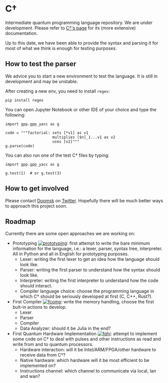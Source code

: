 # C†
Intermediate quantum programming language repository. 
We are under development. 
Please refer to [C†'s page](https://cdagger.com) for its (more extensive) documentation.

Up to this date, we have been able to provide the syntax and parsing it for most of what we think is enough for testing purposes.

## How to test the parser
We advice you to start a new environment to test the language.
It is still in development and may be unstable.

After creating a new env, you need to install `regex`:

```pip install regex```

You can open Jupyter Notebook or other IDE of your choice and type the following:

```
import gpp.gpp_yacc as g

code = """factorial: sets [*v1] as v1
                     multiplies [$n]_1...v1 as v2
                     uses [v2]"""
g.parse(code)
```
You can also run one of the test C† files by typing:

```
import gpp.gpp_yacc as g

g.test(1)  # or g.test(3)
```


## How to get involved
Please contact [Doomsk](https://github.com/Doomsk) on [Twitter](https://twitter.com/byDooms).
Hopefully there will be much better ways to approach this project soon.

## Roadmap
Currently there are some open approaches we are working on:

- Prototyping [![prototyping](https://img.shields.io/badge/status-wip-orange.svg?style=flat-square)](https://github.com/Doomsk/c_dagger): first attempt to write the bare minimum information for the language, i.e.: a lexer, parser, syntax tree, interpreter. All in Python and all in English for prototyping purposes.
	- Lexer: writing the first lexer to get an idea how the language should look like.
	- Parser: writing the first parser to understand how the syntax should look like.
	- Interpreter: writing the first interpreter to understand how the code should interact.
	- Compiler language choice: choose the programming language in which C† should be seriously developed at first (C, C++, Rust?).
- First Compiler [![fcomp](https://img.shields.io/badge/status-not%20started-yellow.svg?style=flat-square)](https://github.com/Doomsk/c_dagger): write the memory handling, choose the first bult-in actions to develop.
	- Lexer
	- Parser
	- Compiler
	- Data Analyzer: should it be Julia in the end?
- First Quantum Hardware Implementation [![fqhi](https://img.shields.io/badge/status-not%20started-yellow.svg?style=flat-square)](https://github.com/Doomsk/c_dagger): attempt to implement some code on C† to deal with pulses and other instructions as read and write from and to quantum processors.
	- Hardware interaction: will it be Intel/ARM/FPGA/other hardware to receive data from C†?
	- Native hardware: which hardware will it be most efficient to be implemented on?
	- Instructions channel: which channel to communicate via local, lan and wan?



 